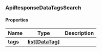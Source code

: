 

[//]: # (CLASS:ApiResponseDataTagsSearch)

[//]: # (KIND:object)

### ApiResponseDataTagsSearch

#### Properties

[//]: # (START_DEFINITION)

Name | Type | Description
------------ | ------------- | -------------
**tags** | [**list[DataTag]**](DataTag.md) |  &nbsp;

[//]: # (END_DEFINITION)


[//]: # (CONTAINED_CLASS:DataTag)



